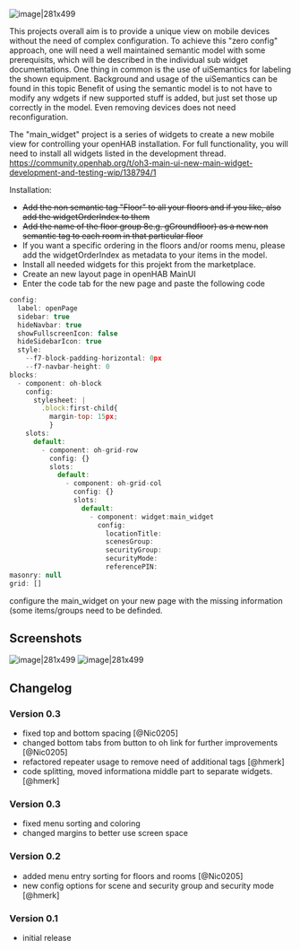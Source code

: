 ![image|281x499](upload://nitRXgB1FilYG47fEdVOZjlurvn.jpeg)

This projects overall aim is to provide a unique view on mobile devices without the need of complex configuration.
To achieve this "zero config" approach, one will need a well maintained semantic model with some prerequisits, which will be described in the individual sub widget documentations.
One thing in common is the use of uiSemantics for labeling the shown equipment. Background and usage of the uiSemantics can be found in this topic
Benefit of using the semantic model is to not have to modify any wdgets if new supported stuff is added, but just set those up correctly in the model.
Even removing devices does not need reconfiguration.




The "main_widget" project is a series of widgets to create a new mobile view for controlling your openHAB installation. For full functionality, you will need to install all widgets listed in the development thread.
https://community.openhab.org/t/oh3-main-ui-new-main-widget-development-and-testing-wip/138794/1

Installation:
- <s>Add the non semantic tag "Floor" to all your floors and if you like, also add the widgetOrderIndex to them</s>
- <s>Add the name of the floor group 8e.g. gGroundfloor) as a new non semantic tag to each room in that particular floor </s>
- If you want a specific ordering in the floors and/or rooms menu, please add the widgetOrderIndex as metadata to your items in the model.
- Install all needed widgets for this projekt from the marketplace.
- Create an new layout page in openHAB MainUI
- Enter the code tab for the new page and paste the following code

```javascript
config:
  label: openPage
  sidebar: true
  hideNavbar: true
  showFullscreenIcon: false
  hideSidebarIcon: true
  style:
    --f7-block-padding-horizontal: 0px
    --f7-navbar-height: 0
blocks:
  - component: oh-block
    config:
      stylesheet: |
        .block:first-child{
          margin-top: 15px;
          }
    slots:
      default:
        - component: oh-grid-row
          config: {}
          slots:
            default:
              - component: oh-grid-col
                config: {}
                slots:
                  default:
                    - component: widget:main_widget
                      config:
                        locationTitle:
                        scenesGroup:
                        securityGroup:
                        securityMode:
                        referencePIN:
masonry: null
grid: []

```

configure the main_widget on your new page with the missing information (some items/groups need to be definded.

## Screenshots

![image|281x499](upload://9pIPS4zAxCb6Ver7D3qzCg191Km.jpeg)
![image|281x499](upload://gSaDG9rNulm0jY5VRA9mJG1yg0U.png)

## Changelog
### Version 0.3
- fixed top and bottom spacing [@Nic0205]
- changed bottom tabs from button to oh link for further improvements [@Nic0205]
- refactored repeater usage to remove need of additional tags [@hmerk]
- code splitting, moved informationa middle part to separate widgets. [@hmerk]
### Version 0.3
- fixed menu sorting and coloring
- changed margins to better use screen space
### Version 0.2
- added menu entry sorting for floors and rooms [@Nic0205]
- new config options for scene and security group and security mode [@hmerk]
### Version 0.1
- initial release

